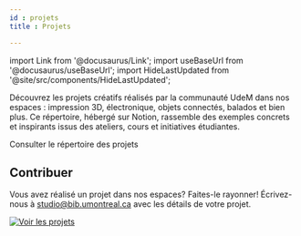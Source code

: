```yaml
---
id : projets
title : Projets

---
```


import Link from '@docusaurus/Link';
import useBaseUrl from '@docusaurus/useBaseUrl';
import HideLastUpdated from '@site/src/components/HideLastUpdated';

<HideLastUpdated/>

Découvrez les projets créatifs réalisés par la communauté UdeM dans nos espaces : impression 3D, électronique, objets connectés, balados et bien plus. Ce répertoire, hébergé sur Notion, rassemble des exemples concrets et inspirants issus des ateliers, cours et initiatives étudiantes.

<Link to="https://studiobib.notion.site/projets" className="button button--primary">
  Consulter le répertoire des projets
</Link>

## Contribuer

Vous avez réalisé un projet dans nos espaces? Faites-le rayonner! Écrivez-nous à studio@bib.umontreal.ca avec les détails de votre projet.

[![Voir les projets](/img/projets.webp)](https://studiobib.notion.site/projets)